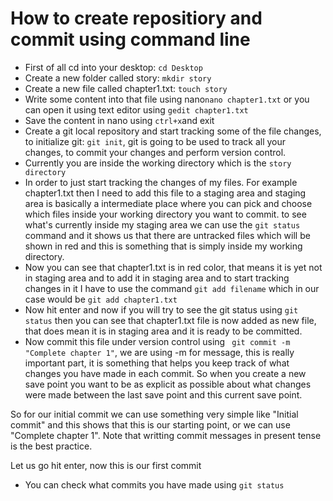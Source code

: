 # How to create repositiory and commit using command line

* First of all cd into your desktop: ``` cd Desktop ```
* Create a new folder called story: ``` mkdir story ```
* Create a new file called chapter1.txt: ``` touch story ```
* Write some content into that file using nano``` nano chapter1.txt ``` or you can open it using text editor using ``` gedit chapter1.txt ```
* Save the content in nano using ``` ctrl+x ```and exit
* Create a git local repository and start tracking some of the file changes, to initialize git: ``` git init ```, git is going to be used to track all your changes, to commit your changes and perform version control.
* Currently you are inside the working directory which is the ``` story directory ```
* In order to just start tracking the changes of my files. For example chapter1.txt then I need to add this file to a staging area and staging area is basically a intermediate place where you can pick and choose which files inside your working directory you want to commit. to see what's currently inside my staging area we can use the ``` git status ``` command and it shows us that there are untracked files which will be shown in red and this is something that is simply inside my working directory.
* Now you can see that chapter1.txt is in red color, that means it is yet not in staging area and to add it in staging area and to start tracking changes in it I have to use the command ``` git add filename ``` which in our case would be ``` git add chapter1.txt ```
* Now hit enter and now if you will try to see the git status using ``` git status ``` then you can see that chapter1.txt file is now added as new file, that does mean it is in staging area and it is ready to be committed.
* Now commit this file under version control using ``` git commit -m "Complete chapter 1"```, we are using -m for message, this is really important part, it is something that helps you keep track of what changes you have made in each commit. So when you create a new save point you want to be as explicit as possible about what changes were made between the last save point and this current save point.

So for our initial commit we can use something very simple like "Initial commit" and this shows that this is our starting point, or we can use "Complete chapter 1". Note that writting commit messages in present tense is the best practice.

Let us go hit enter, now this is our first commit

* You can check what commits you have made using ``` git status ```
